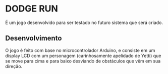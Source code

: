 # DODGE RUN
É um jogo desenvolvido para ser testado no futuro sistema que será criado.

## Desenvolvimento
O jogo é feito com base no microcontrolador Arduino, e consiste em um display LCD com um personagem (carinhosamente apelidado de Yetti) que se move para cima e para baixo desviando de obstáculos que vêm em sua direção.
